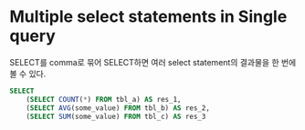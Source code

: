 # Multiple select statements in Single query
SELECT를 comma로 묶어 SELECT하면 여러 select statement의 결과물을 한 번에 볼 수 있다.

```sql
SELECT
    (SELECT COUNT(*) FROM tbl_a) AS res_1,
    (SELECT AVG(some_value) FROM tbl_b) AS res_2,
    (SELECT SUM(some_value) FROM tbl_c) AS res_3
```
